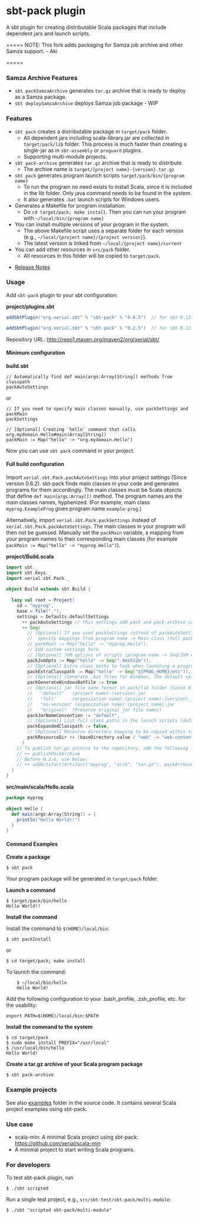 sbt-pack plugin
========

A sbt plugin for creating distributable Scala packages that include dependent jars and launch scripts.

=====
NOTE: This fork adds packaging for Samza job archive and other Samza support.   - Aki

=====

### Samza Archive Features

- `sbt packSamzaArchive` generates `tar.gz` archive that is ready to deploy as a Samza package.
- `sbt deploySamzaArchive` deploys Samza job package - WIP

### Features

- `sbt pack` creates a distributable package in `target/pack` folder.
  - All dependent jars including scala-library.jar are collected in `target/pack/lib` folder. This process is much faster than creating a single-jar as in `sbt-assembly` or `proguard` plugins. 
  - Supporting multi-module projects.
- `sbt pack-archive` generates `tar.gz` archive that is ready to distribute. 
  - The archive name is `target/{project name}-{version}.tar.gz`
- `sbt pack` generates program launch scripts `target/pack/bin/{program name}`
  - To run the program no need exists to install Scala, since it is included in the lib folder. Only java command needs to be found in the system.
  - It also generates `.bat` launch scripts for Windows users. 
- Generates a Makefile for program installation.
  - Do `cd target/pack; make install`. Then you can run your program with `~/local/bin/{program name}`
- You can install multiple versions of your program in the system.
  - The above Makefile script uses a separate folder for each version (e.g., `~/local/{project name}/{project version}`). 
  - The latest version is linked from `~/local/{project name}/current`
- You can add other resources in `src/pack` folder. 
  - All resources in this folder will be copied to `target/pack`.

* [Release Notes](ReleaseNotes.md)

### Usage

Add `sbt-pack` plugin to your sbt configuration:

**project/plugins.sbt**

```scala
addSbtPlugin("org.xerial.sbt" % "sbt-pack" % "0.6.5")  // for sbt-0.13.x or higher

addSbtPlugin("org.xerial.sbt" % "sbt-pack" % "0.2.5")  // for sbt-0.12.x (New features will not be supported in this version.)
```

Repository URL: http://repo1.maven.org/maven2/org/xerial/sbt/

#### Minimum configuration

**build.sbt**
```
// Automatically find def main(args:Array[String]) methods from classpath
packAutoSettings
```

or 
```
// If you need to specify main classes manually, use packSettings and packMain
packSettings

// [Optional] Creating `hello` command that calls org.mydomain.Hello#main(Array[String]) 
packMain := Map("hello" -> "org.mydomain.Hello")
```

Now you can use `sbt pack` command in your project.

#### Full build configuration

Import `xerial.sbt.Pack.packAutoSettings` into your project settings (Since version 0.6.2). sbt-pack finds main classes in your code and generates programs for them accordingly. The main classes must be Scala objects that define `def main(args:Array[])` method. The program names are the main classes names, hyphenized. (For example, main class `myprog.ExampleProg` gives program name `example-prog`.) 

Alternatively, import `xerial.sbt.Pack.packSettings` instead of `xerial.sbt.Pack.packAutoSettings`. The main classes in your program will then not be guessed. Manually set the `packMain` variable, a mapping from your program names to their corresponding main classes (for example `packMain := Map("hello" -> "myprog.Hello")`).   

**project/Build.scala**

```scala
import sbt._
import sbt.Keys._
import xerial.sbt.Pack._
   
object Build extends sbt.Build {
    
  lazy val root = Project(
    id = "myprog",
    base = file("."),
    settings = Defaults.defaultSettings 
      ++ packAutoSettings // This settings add pack and pack-archive commands to sbt
      ++ Seq(
        // [Optional] If you used packSettings instead of packAutoSettings, 
        //  specify mappings from program name -> Main class (full package path)
        // packMain := Map("hello" -> "myprog.Hello"),
        // Add custom settings here
        // [Optional] JVM options of scripts (program name -> Seq(JVM option, ...))
        packJvmOpts := Map("hello" -> Seq("-Xmx512m")),
        // [Optional] Extra class paths to look when launching a program. You can use ${PROG_HOME} to specify the base directory
        packExtraClasspath := Map("hello" -> Seq("${PROG_HOME}/etc")), 
        // [Optional] (Generate .bat files for Windows. The default value is true)
        packGenerateWindowsBatFile := true
        // [Optional] jar file name format in pack/lib folder (Since 0.5.0)
        //   "default"   (project name)-(version).jar 
        //   "full"      (organization name).(project name)-(version).jar
        //   "no-version" (organization name).(project name).jar
        //   "original"  (Preserve original jar file names)
        packJarNameConvention := "default",
        // [Optional] List full class paths in the launch scripts (default is false) (since 0.5.1)
        packExpandedClasspath := false,
        // [Optional] Resource directory mapping to be copied within target/pack. Default is Map("{projectRoot}/src/pack" -> "") 
        packResourceDir += (baseDirectory.value / "web" -> "web-content"),
      ) 
    // To publish tar.gz archive to the repository, add the following line (since 0.3.6)
    // ++ publishPackArchive  
    // Before 0.3.6, use below:
    // ++ addArtifact(Artifact("myprog", "arch", "tar.gz"), packArchive).settings
  )
}
```

**src/main/scala/Hello.scala**

```scala
package myprog
    
object Hello {
  def main(args:Array[String]) = {
    println("Hello World!!")
  }
}
```

#### Command Examples

**Create a package**

    $ sbt pack

Your program package will be generated in `target/pack` folder.

**Launch a command**

    $ target/pack/bin/hello
    Hello World!!

**Install the command**

Install the command to `$(HOME)/local/bin`:
```
$ sbt packInstall
```

or

```
$ cd target/pack; make install
```

To launch the command:
```    
    $ ~/local/bin/hello
    Hello World!
```

Add the following configuration to your .bash_profile, .zsh_profile, etc. for the usability:
```
export PATH=$(HOME)/local/bin:$PATH
```

**Install the command to the system**

   
    $ cd target/pack
    $ sudo make install PREFIX="/usr/local"
    $ /usr/local/bin/hello
    Hello World!


**Create a tar.gz archive of your Scala program package**

    $ sbt pack-archive

### Example projects

See also [examples](src/sbt-test/sbt-pack) folder
in the source code. It contains several Scala project examples using sbt-pack.

### Use case

- scala-min: A minimal Scala project using sbt-pack: <https://github.com/xerial/scala-min>
 - A minimal project to start writing Scala programs. 

	
### For developers

To test sbt-pack plugin, run

    $ ./sbt scripted

Run a single test project, e.g., `src/sbt-test/sbt-pack/multi-module`:

    $ ./sbt "scripted sbt-pack/multi-module"
